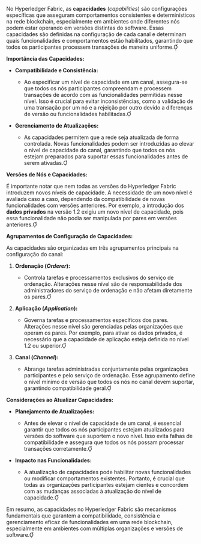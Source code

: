 No Hyperledger Fabric, as **capacidades** (*capabilities*) são configurações específicas que asseguram comportamentos consistentes e determinísticos na rede blockchain, especialmente em ambientes onde diferentes nós podem estar operando em versões distintas do software. Essas capacidades são definidas na configuração de cada canal e determinam quais funcionalidades e comportamentos estão habilitados, garantindo que todos os participantes processem transações de maneira uniforme.

**Importância das Capacidades:**

- **Compatibilidade e Consistência:**
  - Ao especificar um nível de capacidade em um canal, assegura-se que todos os nós participantes compreendam e processem transações de acordo com as funcionalidades permitidas nesse nível. Isso é crucial para evitar inconsistências, como a validação de uma transação por um nó e a rejeição por outro devido a diferenças de versão ou funcionalidades habilitadas.

- **Gerenciamento de Atualizações:**
  - As capacidades permitem que a rede seja atualizada de forma controlada. Novas funcionalidades podem ser introduzidas ao elevar o nível de capacidade do canal, garantindo que todos os nós estejam preparados para suportar essas funcionalidades antes de serem ativadas.

**Versões de Nós e Capacidades:**

É importante notar que nem todas as versões do Hyperledger Fabric introduzem novos níveis de capacidade. A necessidade de um novo nível é avaliada caso a caso, dependendo da compatibilidade de novas funcionalidades com versões anteriores. Por exemplo, a introdução dos **dados privados** na versão 1.2 exigiu um novo nível de capacidade, pois essa funcionalidade não podia ser manipulada por pares em versões anteriores.

**Agrupamentos de Configuração de Capacidades:**

As capacidades são organizadas em três agrupamentos principais na configuração do canal:

1. **Ordenação (*Orderer*):**
   - Controla tarefas e processamentos exclusivos do serviço de ordenação. Alterações nesse nível são de responsabilidade dos administradores do serviço de ordenação e não afetam diretamente os pares.

2. **Aplicação (*Application*):**
   - Governa tarefas e processamentos específicos dos pares. Alterações nesse nível são gerenciadas pelas organizações que operam os pares. Por exemplo, para ativar os dados privados, é necessário que a capacidade de aplicação esteja definida no nível 1.2 ou superior.

3. **Canal (*Channel*):**
   - Abrange tarefas administradas conjuntamente pelas organizações participantes e pelo serviço de ordenação. Esse agrupamento define o nível mínimo de versão que todos os nós no canal devem suportar, garantindo compatibilidade geral.

**Considerações ao Atualizar Capacidades:**

- **Planejamento de Atualizações:**
  - Antes de elevar o nível de capacidade de um canal, é essencial garantir que todos os nós participantes estejam atualizados para versões do software que suportem o novo nível. Isso evita falhas de compatibilidade e assegura que todos os nós possam processar transações corretamente.

- **Impacto nas Funcionalidades:**
  - A atualização de capacidades pode habilitar novas funcionalidades ou modificar comportamentos existentes. Portanto, é crucial que todas as organizações participantes estejam cientes e concordem com as mudanças associadas à atualização do nível de capacidade.

Em resumo, as capacidades no Hyperledger Fabric são mecanismos fundamentais que garantem a compatibilidade, consistência e gerenciamento eficaz de funcionalidades em uma rede blockchain, especialmente em ambientes com múltiplas organizações e versões de software.

 